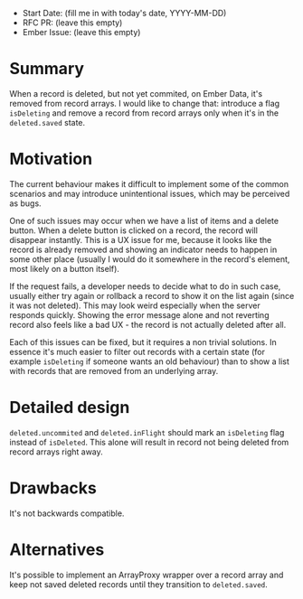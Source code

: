 - Start Date: (fill me in with today's date, YYYY-MM-DD)
- RFC PR: (leave this empty)
- Ember Issue: (leave this empty)

# Summary

When a record is deleted, but not yet commited, on Ember Data, it's removed from
record arrays. I would like to change that: introduce a flag `isDeleting` and
remove a record from record arrays only when it's in the `deleted.saved` state.

# Motivation

The current behaviour makes it difficult to implement some of the common scenarios
and may introduce unintentional issues, which may be perceived as bugs.

One of such issues may occur when we have a list of items and a delete button.
When a delete button is clicked on a record, the record will disappear instantly.
This is a UX issue for me, because it looks like the record is already removed and
showing an indicator needs to happen in some other place (usually I would do it
somewhere in the record's element, most likely on a button itself).

If the request fails, a developer needs to decide what to do in such case, usually
either try again or rollback a record to show it on the list again (since it was
not deleted). This may look weird especially when the server responds quickly.
Showing the error message alone and not reverting record also feels like a bad
UX - the record is not actually deleted after all.

Each of this issues can be fixed, but it requires a non trivial solutions. In essence
it's much easier to filter out records with a certain state (for example
`isDeleting` if someone wants an old behaviour) than to show a list with
records that are removed from an underlying array.

# Detailed design

`deleted.uncommited` and `deleted.inFlight` should mark an `isDeleting` flag
instead of `isDeleted`. This alone will result in record not being deleted from
record arrays right away.

# Drawbacks

It's not backwards compatible.

# Alternatives

It's possible to implement an ArrayProxy wrapper over a record array and keep
not saved deleted records until they transition to `deleted.saved`.
